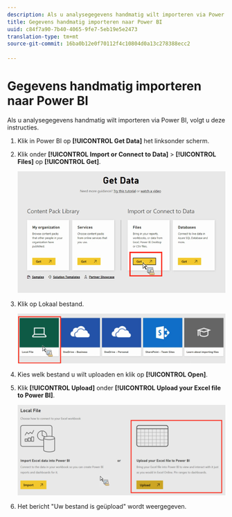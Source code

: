 ```yaml
---
description: Als u analysegegevens handmatig wilt importeren via Power BI, volgt u deze instructies.
title: Gegevens handmatig importeren naar Power BI
uuid: c84f7a90-7b40-4065-9fe7-5eb19e5e2473
translation-type: tm+mt
source-git-commit: 16ba0b12e0f70112f4c10804d0a13c278388ecc2

---
```



# Gegevens handmatig importeren naar Power BI

Als u analysegegevens handmatig wilt importeren via Power BI, volgt u deze instructies.

1. Klik in Power BI op **[!UICONTROL Get Data]** het linksonder scherm.
1. Klik onder **[!UICONTROL Import or Connect to Data]** > **[!UICONTROL Files]** op **[!UICONTROL Get]**.

   ![](assets/get-data.png)

1. Klik op Lokaal bestand.

   ![](assets/local-file.png)

1. Kies welk bestand u wilt uploaden en klik op **[!UICONTROL Open]**.
1. Klik **[!UICONTROL Upload]** onder **[!UICONTROL Upload your Excel file to Power BI]**.

   ![](assets/upload-excel-file.png)

1. Het bericht &quot;Uw bestand is geüpload&quot; wordt weergegeven.

